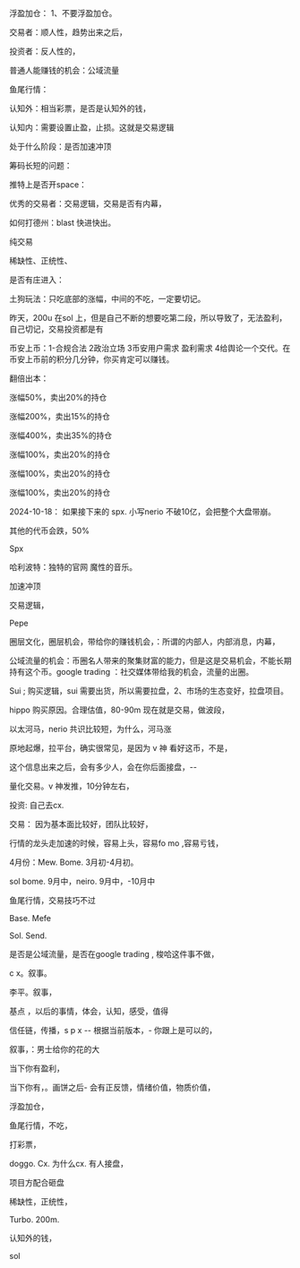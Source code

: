 浮盈加仓： 1、不要浮盈加仓。

交易者：顺人性，趋势出来之后，

投资者：反人性的，

普通人能赚钱的机会：公域流量

鱼尾行情： 

认知外：相当彩票，是否是认知外的钱，

认知内：需要设置止盈，止损。这就是交易逻辑

处于什么阶段：是否加速冲顶

筹码长短的问题：

推特上是否开space：

优秀的交易者：交易逻辑，交易是否有内幕，

如何打德州：blast  快进快出。

纯交易

稀缺性、正统性、

是否有庄进入：

土狗玩法：只吃底部的涨幅，中间的不吃，一定要切记。

昨天，200u  在sol 上，但是自己不断的想要吃第二段，所以导致了，无法盈利，自己切记，交易投资都是有

币安上币：1-合规合法 2政治立场 3币安用户需求 盈利需求 4给舆论一个交代。在币安上币前的积分几分钟，你买肯定可以赚钱。

翻倍出本：

涨幅50%，卖出20%的持仓

涨幅200%，卖出15%的持仓

涨幅400%，卖出35%的持仓

涨幅100%，卖出20%的持仓

涨幅100%，卖出20%的持仓

涨幅100%，卖出20%的持仓



2024-10-18： 如果接下来的  spx.  小写nerio  不破10亿，会把整个大盘带崩。

其他的代币会跌，50% 

Spx 

哈利波特：独特的官网 魔性的音乐。

加速冲顶

交易逻辑，

Pepe 

圈层文化，圈层机会，带给你的赚钱机会，：所谓的内部人，内部消息，内幕，

公域流量的机会：币圈名人带来的聚集财富的能力，但是这是交易机会，不能长期持有这个币。google trading  ：社交媒体带给我的机会，流量的出圈。

Sui ;  购买逻辑，sui 需要出货，所以需要拉盘，2、市场的生态变好，拉盘项目。

hippo  购买原因。合理估值，80-90m 现在就是交易，做波段，

以太河马，nerio  共识比较短，为什么，河马涨

  原地起爆，拉平台，确实很常见，是因为 v 神 看好这币，不是，

这个信息出来之后，会有多少人，会在你后面接盘，--

量化交易。v 神发推，10分钟左右，

投资:  自己去cx. 

交易： 因为基本面比较好，团队比较好，

行情的龙头走加速的时候，容易上头，容易fo mo ,容易亏钱，

4月份：Mew. Bome. 3月初-4月初。

sol bome.  9月中，neiro.   9月中，-10月中 

鱼尾行情，交易技巧不过

Base. Mefe 

Sol.  Send. 

是否是公域流量，是否在google trading ,  梭哈这件事不做，

c x。叙事。

李平。叙事，

基点 ，以后的事情，体会，认知，感受，值得

信任链，传播，s p x --  根据当前版本，- 你跟上是可以的，

叙事，：男士给你的花的大

当下你有盈利，

当下你有，。画饼之后- 会有正反馈，情绪价值，物质价值，

浮盈加仓，

鱼尾行情，不吃，

打彩票，

doggo.  Cx.  为什么cx.   有人接盘，

项目方配合砸盘

稀缺性，正统性，

Turbo. 200m. 

认知外的钱， 



sol 





